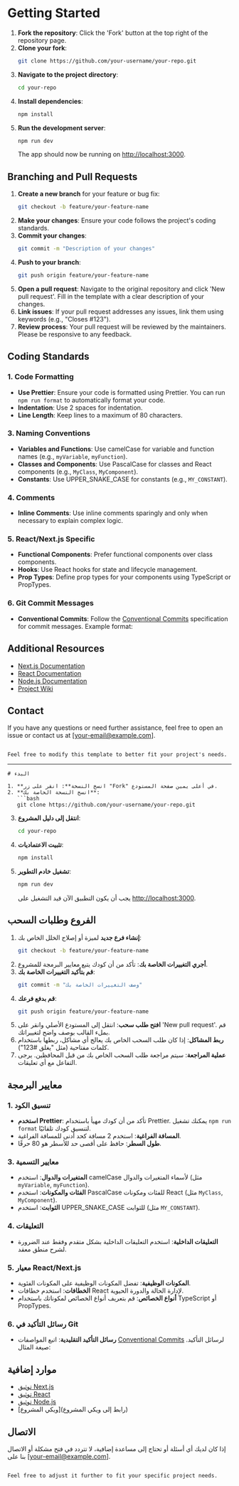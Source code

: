 # Getting Started

1. **Fork the repository**: Click the 'Fork' button at the top right of the repository page.
2. **Clone your fork**:
   ```bash
   git clone https://github.com/your-username/your-repo.git
   ```
3. **Navigate to the project directory**:
   ```bash
   cd your-repo
   ```
4. **Install dependencies**:
   ```bash
   npm install
   ```
5. **Run the development server**:
   ```bash
   npm run dev
   ```
   The app should now be running on [http://localhost:3000](http://localhost:3000).

## Branching and Pull Requests

1. **Create a new branch** for your feature or bug fix:
   ```bash
   git checkout -b feature/your-feature-name
   ```
2. **Make your changes**: Ensure your code follows the project's coding standards.
3. **Commit your changes**:
   ```bash
   git commit -m "Description of your changes"
   ```
4. **Push to your branch**:
   ```bash
   git push origin feature/your-feature-name
   ```
5. **Open a pull request**: Navigate to the original repository and click 'New pull request'. Fill in the template with a clear description of your changes.
6. **Link issues**: If your pull request addresses any issues, link them using keywords (e.g., "Closes #123").
7. **Review process**: Your pull request will be reviewed by the maintainers. Please be responsive to any feedback.

## Coding Standards

### 1. Code Formatting

- **Use Prettier**: Ensure your code is formatted using Prettier. You can run `npm run format` to automatically format your code.
- **Indentation**: Use 2 spaces for indentation.
- **Line Length**: Keep lines to a maximum of 80 characters.

### 3. Naming Conventions

- **Variables and Functions**: Use camelCase for variable and function names (e.g., `myVariable`, `myFunction`).
- **Classes and Components**: Use PascalCase for classes and React components (e.g., `MyClass`, `MyComponent`).
- **Constants**: Use UPPER_SNAKE_CASE for constants (e.g., `MY_CONSTANT`).

### 4. Comments

- **Inline Comments**: Use inline comments sparingly and only when necessary to explain complex logic.

### 5. React/Next.js Specific

- **Functional Components**: Prefer functional components over class components.
- **Hooks**: Use React hooks for state and lifecycle management.
- **Prop Types**: Define prop types for your components using TypeScript or PropTypes.

### 6. Git Commit Messages

- **Conventional Commits**: Follow the [Conventional Commits](https://www.conventionalcommits.org/en/v1.0.0/) specification for commit messages. Example format:

## Additional Resources

- [Next.js Documentation](https://nextjs.org/docs)
- [React Documentation](https://reactjs.org/docs/getting-started.html)
- [Node.js Documentation](https://nodejs.org/en/docs/)
- [Project Wiki](link-to-project-wiki)

## Contact

If you have any questions or need further assistance, feel free to open an issue or contact us at [your-email@example.com].

```

Feel free to modify this template to better fit your project's needs.
```

_____________________________________________________________________________________________________________________________________________________________________________

```
# البدء

1. **انسخ النسخة**: انقر على زر "Fork" في أعلى يمين صفحة المستودع.
2. **انسخ النسخة الخاصة بك**:
   ```bash
   git clone https://github.com/your-username/your-repo.git
   ```
3. **انتقل إلى دليل المشروع**:
   ```bash
   cd your-repo
   ```
4. **تثبيت الاعتماديات**:
   ```bash
   npm install
   ```
5. **تشغيل خادم التطوير**:
   ```bash
   npm run dev
   ```
   يجب أن يكون التطبيق الآن قيد التشغيل على [http://localhost:3000](http://localhost:3000).

## الفروع وطلبات السحب

1. **إنشاء فرع جديد** لميزة أو إصلاح الخلل الخاص بك:
   ```bash
   git checkout -b feature/your-feature-name
   ```
2. **أجري التغييرات الخاصة بك**: تأكد من أن كودك يتبع معايير البرمجة للمشروع.
3. **قم بتأكيد التغييرات الخاصة بك**:
   ```bash
   git commit -m "وصف التغييرات الخاصة بك"
   ```
4. **قم بدفع فرعك**:
   ```bash
   git push origin feature/your-feature-name
   ```
5. **افتح طلب سحب**: انتقل إلى المستودع الأصلي وانقر على 'New pull request'. قم بملء القالب بوصف واضح لتغييراتك.
6. **ربط المشاكل**: إذا كان طلب السحب الخاص بك يعالج أي مشاكل، ربطها باستخدام كلمات مفتاحية (مثل "يغلق #123").
7. **عملية المراجعة**: سيتم مراجعة طلب السحب الخاص بك من قبل المحافظين. يرجى التفاعل مع أي تعليقات.

## معايير البرمجة

### 1. تنسيق الكود

- **استخدم Prettier**: تأكد من أن كودك مهيأ باستخدام Prettier. يمكنك تشغيل `npm run format` لتنسيق كودك تلقائيًا.
- **المسافة الفراغية**: استخدم 2 مسافة كحد أدنى للمسافة الفراغية.
- **طول السطر**: حافظ على أقصى حد للأسطر هو 80 حرفًا.

### 3. معايير التسمية

- **المتغيرات والدوال**: استخدم camelCase لأسماء المتغيرات والدوال (مثل `myVariable`, `myFunction`).
- **الفئات والمكونات**: استخدم PascalCase للفئات ومكونات React (مثل `MyClass`, `MyComponent`).
- **الثوابت**: استخدم UPPER_SNAKE_CASE للثوابت (مثل `MY_CONSTANT`).

### 4. التعليقات

- **التعليقات الداخلية**: استخدم التعليقات الداخلية بشكل متقدم وفقط عند الضرورة لشرح منطق معقد.

### 5. معيار React/Next.js

- **المكونات الوظيفية**: تفضل المكونات الوظيفية على المكونات الفئوية.
- **الخطافات**: استخدم خطافات React لإدارة الحالة والدورة الحيوية.
- **أنواع الخصائص**: قم بتعريف أنواع الخصائص لمكوناتك باستخدام TypeScript أو PropTypes.

### 6. رسائل التأكيد في Git

- **رسائل التأكيد التقليدية**: اتبع المواصفات [Conventional Commits](https://www.conventionalcommits.org/en/v1.0.0/) لرسائل التأكيد. صيغة المثال:

## موارد إضافية

- [توثيق Next.js](https://nextjs.org/docs)
- [توثيق React](https://reactjs.org/docs/getting-started.html)
- [توثيق Node.js](https://nodejs.org/en/docs/)
- [ويكي المشروع](رابط إلى ويكي المشروع)

## الاتصال

إذا كان لديك أي أسئلة أو تحتاج إلى مساعدة إضافية، لا تتردد في فتح مشكلة أو الاتصال بنا على [your-email@example.com].
```

Feel free to adjust it further to fit your specific project needs.
